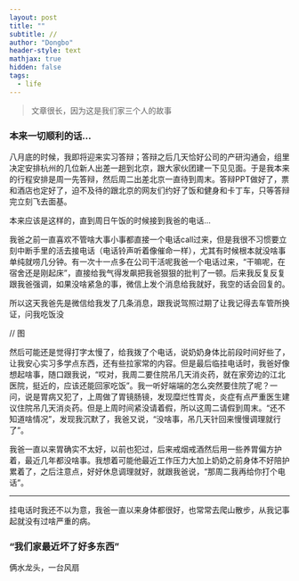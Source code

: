 ```yaml
---
layout: post
title: ""
subtitle: //
author: "Dongbo"
header-style: text
mathjax: true
hidden: false
tags:
  - life
---
```


> 文章很长，因为这是我们家三个人的故事

### 本来一切顺利的话...

八月底的时候，我即将迎来实习答辩；答辩之后几天恰好公司的产研沟通会，组里决定安排杭州的几位新人出差一趟到北京，跟大家伙团建一下见见面。于是我本来的行程安排是周一先答辩，然后周二出差北京一直待到周末。答辩PPT做好了，票和酒店也定好了，迫不及待的跟北京的网友们约好了饭和健身和卡丁车，只等答辩完立刻飞去面基。

本来应该是这样的，直到周日午饭的时候接到我爸的电话...

我爸之前一直喜欢不管啥大事小事都直接一个电话call过来，但是我很不习惯要立刻中断手里的活去接电话（电话铃声听着像催命一样），尤其有时候根本就没啥事单纯就唠几分钟。有一次十一点多在公司干活呢我爸一个电话过来，“干嘛呢，在宿舍还是刚起床”，直接给我气得发飙把我爸狠狠的批判了一顿。后来我反复反复跟我爸强调，如果没啥紧急的事，微信上发个消息给我就好，我空的话会回复的。

所以这天我爸先是微信给我发了几条消息，跟我说驾照过期了让我记得去车管所换证，问我吃饭没

// 图

然后可能还是觉得打字太慢了，给我拨了个电话，说奶奶身体比前段时间好些了，让我安心实习多学点东西，还有些拉家常的内容。但是最后临挂电话时，我爸好像想起啥事，随口跟我说，“哎对，我周二要住院吊几天消炎药，就在家旁边的江北医院，挺近的，应该还能回家吃饭”。我一听好端端的怎么突然要住院了呢？一问，说是胃病又犯了，上周做了胃镜肠镜，发现糜烂性胃炎，炎症有点严重医生建议住院吊几天消炎药。但是上周时间紧没请着假，所以这周二请假到周末。“还不知道啥情况”，发现我沉默了，我爸又说，“没啥事，吊几天针回来慢慢调理就行了”。

我爸一直以来胃确实不太好，以前也犯过，后来戒烟戒酒然后用一些养胃偏方护着，最近几年都没啥事。我想着可能他最近工作压力大加上奶奶之前身体不好陪护累着了，之后注意点，好好休息调理就好，就跟我爸说，“那周二我再给你打个电话”。

-----------

挂电话时我还不以为意，我爸一直以来身体都很好，也常常去爬山散步，从我记事起就没有过啥严重的病。

### “我们家最近坏了好多东西”

俩水龙头，一台风扇




